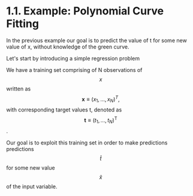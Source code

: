 # 1.1. Example: Polynomial Curve Fitting

In the previous example our goal is to predict the value of t for some new value of x, without knowledge of the green curve.

Let's start by introducing a simple regression problem

We have a training set comprising of N observations of $$x $$ written as $$\mathbf{x} \equiv\left(x_{1}, \ldots, x_{N}\right)^{T},$$ with corresponding target values t, denoted as $$\mathbf{t} \equiv\left(t_{1}, \ldots, t_{N}\right)^{\mathrm{T}}$$.

Our goal is to exploit this training set in order to make predictions predictions $$\widehat{t}$$ for some new value $$\widehat{x}$$ of the input variable.





